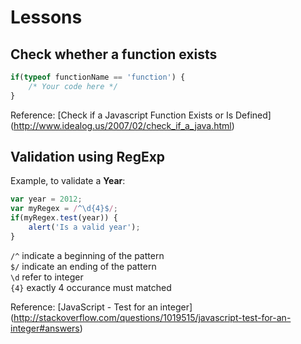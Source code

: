 # Lessons

## Check whether a function exists
```js
if(typeof functionName == 'function') {
    /* Your code here */
}
```

Reference: [Check if a Javascript Function Exists or Is Defined] (http://www.idealog.us/2007/02/check_if_a_java.html)

## Validation using RegExp
Example, to validate a **Year**:
```js
var year = 2012;
var myRegex = /^\d{4}$/;
if(myRegex.test(year)) {
    alert('Is a valid year');
}
```
`/^` indicate a beginning of the pattern  
`$/` indicate an ending of the pattern  
`\d` refer to integer  
`{4}` exactly 4 occurance must matched

Reference: [JavaScript - Test for an integer] (http://stackoverflow.com/questions/1019515/javascript-test-for-an-integer#answers)
